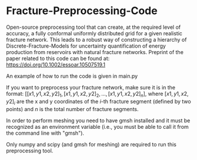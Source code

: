 # Fracture-Preprocessing-Code
Open-source preprocessing tool that can create, at the required level of accuracy, a fully conformal uniformly distributed grid for a given realistic fracture network. This leads to a robust way of constructing a hierarchy of Discrete-Fracture-Models for uncertainty quantification of energy production from reservoirs with natural fracture networks. Preprint of the paper related to this code can be found at:  https://doi.org/10.1002/essoar.10507519.1

An example of how to run the code is given in main.py 

If you want to preprocess your fracture network, make sure it is in the format:
  $[[x1, y1, x2, y2]_1, [x1, y1, x2, y2]_2,...,[x1, y1, x2, y2]_n]$, where $[x1, y1, x2, y2]_i$ are the x and y coordinates of the $i$-th fracture segment (defined by two points) and $n$ is the total number of fracture segments.

In order to perform meshing you need to have gmsh installed and it must be recognized as an environment variable (i.e., you must be able to call it from the command line with "gmsh").

Only numpy and scipy (and gmsh for meshing) are required to run this preprocessing tool.
